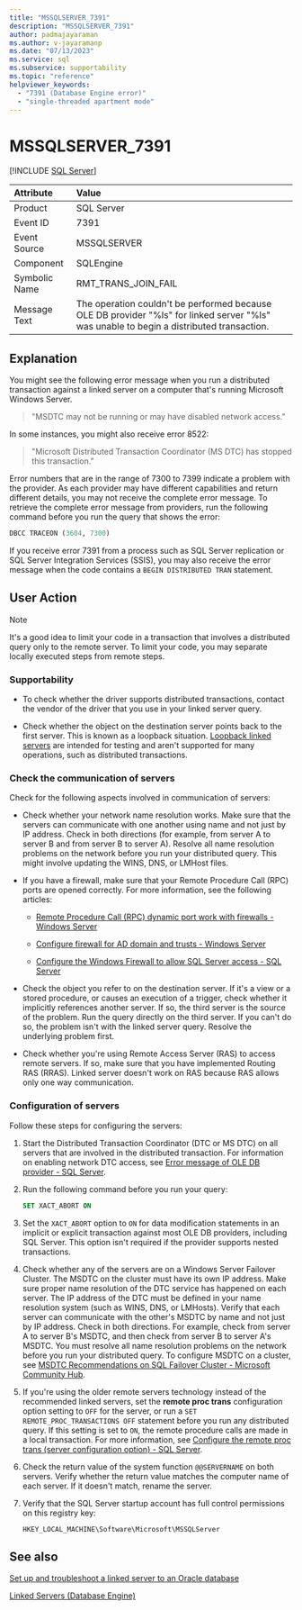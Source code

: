 ```yaml
---
title: "MSSQLSERVER_7391"
description: "MSSQLSERVER_7391"
author: padmajayaraman
ms.author: v-jayaramanp
ms.date: "07/13/2023"
ms.service: sql
ms.subservice: supportability
ms.topic: "reference"
helpviewer_keywords:
  - "7391 (Database Engine error)"
  - "single-threaded apartment mode"
---
```


# MSSQLSERVER_7391

 [!INCLUDE [SQL Server](../../includes/applies-to-version/sqlserver.md)]

| Attribute | Value |
|:-|:-|
| Product | SQL Server |
| Event ID | 7391 |
| Event Source | MSSQLSERVER |
| Component | SQLEngine |
| Symbolic Name | RMT_TRANS_JOIN_FAIL |
| Message Text | The operation couldn't be performed because OLE DB provider "%ls" for linked server "%ls" was unable to begin a distributed transaction. |

## Explanation

You might see the following error message when you run a distributed transaction against a linked server on a computer that's running Microsoft Windows Server.

> "MSDTC may not be running or may have disabled network access."

In some instances, you might also receive error 8522:
> "Microsoft Distributed Transaction Coordinator (MS DTC) has stopped this transaction."

Error numbers that are in the range of 7300 to 7399 indicate a problem with the provider. As each provider may have different capabilities and return different details, you may not receive the complete error message. To retrieve the complete error message from providers, run the following command before you run the query that shows the error:

   ```sql
   DBCC TRACEON (3604, 7300)
   ```

If you receive error 7391 from a process such as SQL Server replication or SQL Server Integration Services (SSIS), you may also receive the error message when the code contains a `BEGIN DISTRIBUTED TRAN` statement.

## User Action

> [!NOTE]
> It's a good idea to limit your code in a transaction that involves a distributed query only to the remote server. To limit your code, you may separate locally executed steps from remote steps.

### Supportability

- To check whether the driver supports distributed transactions, contact the vendor of the driver that you use in your linked server query.

- Check whether the object on the destination server points back to the first server. This is known as a loopback situation. [Loopback linked servers](../linked-servers/linked-servers-database-engine.md) are intended for testing and aren't supported for many operations, such as distributed transactions.

### Check the communication of servers

Check for the following aspects involved in communication of servers:

- Check whether your network name resolution works. Make sure that the servers can communicate with one another using name and not just by IP address. Check in both directions (for example, from server A to server B and from server B to server A). Resolve all name resolution problems on the network before you run your distributed query. This might involve updating the WINS, DNS, or LMHost files.  

- If you have a firewall, make sure that your Remote Procedure Call (RPC) ports are opened correctly. For more information, see the following articles:

  - [Remote Procedure Call (RPC) dynamic port work with firewalls - Windows Server](/troubleshoot/windows-server/networking/configure-rpc-dynamic-port-allocation-with-firewalls)

  - [Configure firewall for AD domain and trusts - Windows Server](/troubleshoot/windows-server/identity/config-firewall-for-ad-domains-and-trusts)

  - [Configure the Windows Firewall to allow SQL Server access - SQL Server](../../sql-server/install/configure-the-windows-firewall-to-allow-sql-server-access.md)

- Check the object you refer to on the destination server. If it's a view or a stored procedure, or causes an execution of a trigger, check whether it implicitly references another server. If so, the third server is the source of the problem. Run the query directly on the third server. If you can't do so, the problem isn't with the linked server query. Resolve the underlying problem first.

- Check whether you're using Remote Access Server (RAS) to access remote servers. If so, make sure that you have implemented Routing RAS (RRAS). Linked server doesn't work on RAS because RAS allows only one way communication.

### Configuration of servers

Follow these steps for configuring the servers:

1. Start the Distributed Transaction Coordinator (DTC or MS DTC) on all servers that are involved in the distributed transaction. For information on enabling network DTC access, see [Error message of OLE DB provider - SQL Server](/troubleshoot/sql/database-engine/linked-servers/error-message-ole-db-provider).

1. Run the following command before you run your query:

   ```sql
   SET XACT_ABORT ON 
   ```

1. Set the `XACT_ABORT` option to `ON` for data modification statements in an implicit or explicit transaction against most OLE DB providers, including SQL Server. This option isn't required if the provider supports nested transactions.

1. Check whether any of the servers are on a Windows Server Failover Cluster. The MSDTC on the cluster must have its own IP address. Make sure proper name resolution of the DTC service has happened on each server. The IP address of the DTC must be defined in your name resolution system (such as WINS, DNS, or LMHosts). Verify that each server can communicate with the other's MSDTC by name and not just by IP address. Check in both directions. For example, check from server A to server B's MSDTC, and then check from server B to server A's MSDTC. You must resolve all name resolution problems on the network before you run your distributed query. To configure MSDTC on a cluster, see [MSDTC Recommendations on SQL Failover Cluster - Microsoft Community Hub](/troubleshoot/sql/database-engine/linked-servers/error-message-ole-db-provider).

1. If you're using the older remote servers technology instead of the recommended linked servers, set the **remote proc trans** configuration option setting to `OFF` for the server, or run a `SET REMOTE_PROC_TRANSACTIONS OFF` statement before you run any distributed query. If this setting is set to `ON`, the remote procedure calls are made in a local transaction. For more information, see [Configure the remote proc trans (server configuration option) - SQL Server](../../database-engine/configure-windows/configure-the-remote-proc-trans-server-configuration-option.md).

1. Check the return value of the system function `@@SERVERNAME` on both servers. Verify whether the return value matches the computer name of each server. If it doesn't match, rename the server.

1. Verify that the SQL Server startup account has full control permissions on this registry key:

   `HKEY_LOCAL_MACHINE\Software\Microsoft\MSSQLServer`

## See also

[Set up and troubleshoot a linked server to an Oracle database](/troubleshoot/sql/database-engine/linked-servers/set-up-troubleshoot-linked-server)

[Linked Servers (Database Engine)](../linked-servers/linked-servers-database-engine.md)

